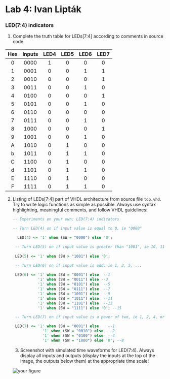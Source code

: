 # Lab 4: Ivan Lipták

### LED(7:4) indicators

1. Complete the truth table for LEDs[7:4] according to comments in source code.

 | **Hex** | **Inputs** | **LED4** | **LED5** | **LED6** | **LED7** |
   | :-: | :-: | :-: | :-: | :-: | :-: |
   | 0 | 0000 | 1 | 0 | 0 | 0 |
   | 1 | 0001 | 0 | 0 | 1 | 1 |
   | 2 | 0010 | 0 | 0 | 0 | 1 |
   | 3 | 0011 | 0 | 0 | 1 | 0 |
   | 4 | 0100 | 0 | 0 | 0 | 1 |
   | 5 | 0101 | 0 | 0 | 1 | 0 |
   | 6 | 0110 | 0 | 0 | 0 | 0 |
   | 7 | 0111 | 0 | 0 | 1 | 0 |
   | 8 | 1000 | 0 | 0 | 0 | 1 |
   | 9 | 1001 | 0 | 0 | 1 | 0 |
   | A | 1010 | 0 | 1 | 0 | 0 |
   | b | 1011 | 0 | 1 | 1 | 0 |
   | C | 1100 | 0 | 1 | 0 | 0 |
   | d | 1101 | 0 | 1 | 1 | 0 |
   | E | 1110 | 0 | 1 | 0 | 0 |
   | F | 1111 | 0 | 1 | 1 | 0 |

2. Listing of LEDs[7:4] part of VHDL architecture from source file `top.vhd`. Try to write logic functions as simple as possible. Always use syntax highlighting, meaningful comments, and follow VHDL guidelines:

   ```vhdl
   -- Experiments on your own: LED(7:4) indicators

   -- Turn LED(4) on if input value is equal to 0, ie "0000"
   
     LED(4) <= '1' when (SW = "0000") else '0';

    -- Turn LED(5) on if input value is greater than "1001", ie 10, 11, 12, ...
    
    LED(5) <= '1' when (SW > "1001") else '0';

    -- Turn LED(6) on if input value is odd, ie 1, 3, 5, ...
    
    LED(6) <= '1' when (SW = "0001") else  --1
              '1' when (SW = "0011") else --3
              '1' when (SW = "0101") else  --5
              '1' when (SW = "0111") else  --7
              '1' when (SW = "1001") else  --9
              '1' when (SW = "1011") else  --11
              '1' when (SW = "1101") else  --13
              '1' when (SW = "1111") else '0'; --15

    -- Turn LED(7) on if input value is a power of two, ie 1, 2, 4, or 8
   
    LED(7) <= '1' when (SW = "0001") else    --1
                '1' when (SW = "0010") else  --2
                '1' when (SW = "0100") else  --4
                '1' when (SW = "1000") else '0'; --8
   ```
   
   
   3. Screenshot with simulated time waveforms for LED(7:4). Always display all inputs and outputs (display the inputs at the top of the image, the outputs below them) at the appropriate time scale!

   ![your figure]()
